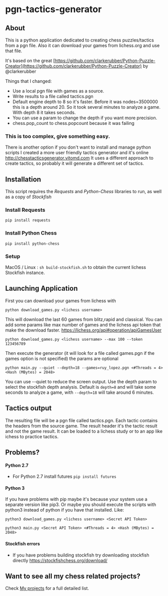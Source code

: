 # pgn-tactics-generator

## About

This is a python application dedicated to creating chess puzzles/tactics from a pgn file.
Also it can download your games from lichess.org and use that file. 

It's based on the great  [https://github.com/clarkerubber/Python-Puzzle-Creator](https://github.com/clarkerubber/Python-Puzzle-Creator) by @clarkerubber

Things that I changed:
- Use a local pgn file with games as a source.
- Write results to a file called tactics.pgn
- Default engine depth to 8 so it's faster. Before it was nodes=3500000 this is a depth around 20. So it took several minutes to analyze a game. With depth 8 it takes seconds.
- You can use a param to change the depth if you want more precision.
- chess.pop_count to chess.popcount because it was failing

### This is too complex, give something easy.
There is another option if you don't want to install and manage python scripts
I created a more user friendly tactics generator and it's online http://chesstacticsgenerator.vitomd.com
It uses a different approach to create tactics, so probably it will generate a different set of tactics.


## Installation

This script requires the *Requests* and *Python-Chess* libraries to run, as well as a copy of *Stockfish*

### Install Requests

`pip install requests`

### Install Python Chess

`pip install python-chess`

### Setup

MacOS / Linux : `sh build-stockfish.sh` to obtain the current lichess Stockfish instance.

## Launching Application
First you can download your games from lichess with

`python download_games.py <lichess username>`

This will download the last 60 games from blitz,rapid and classical. You can add some params like max number of games and the lichess api token that make the download faster. https://lichess.org/api#operation/apiGamesUser

`python download_games.py <lichess username> --max 100 --token 123456789`


Then execute the generator (it will look for a file called games.pgn if the games option is not specified) the params are optional

`python main.py --quiet --depth=18 --games=ruy_lopez.pgn <#Threads = 4> <Hash (MBytes) = 2048>`

You can use --quiet to reduce the screen output.
Use the depth param to select the stockfish depth analysis. Default is `depth=8` and will take some seconds to analyze a game, with `--depth=18` will take around 6 minutes.

## Tactics output

The resulting file will be a pgn file called tactics.pgn. Each tactic contains the headers from the source game. The result header it's the tactic result and not the game result. It can be loaded to a lichess study or to an app like ichess to practice tactics.

## Problems?

#### Python 2.7
- For Python 2.7 install futures `pip install futures`

#### Python 3
If you have problems with pip maybe it's because your system use a separate version like pip3.
Or maybe you should execute the scripts with python3 instead of python if you have that installed. 
Like:

`python3 download_games.py <lichess username> <Secret API Token>`

`python3 main.py <Secret API Token> <#Threads = 4> <Hash (MBytes) = 2048>`

#### Stockfish errors
- If you have problems building stockfish try downloading stockfish directly https://stockfishchess.org/download/


## Want to see all my chess related projects? 
Check [My projects](http://vitomd.com/blog/projects/) for a full detailed list.

